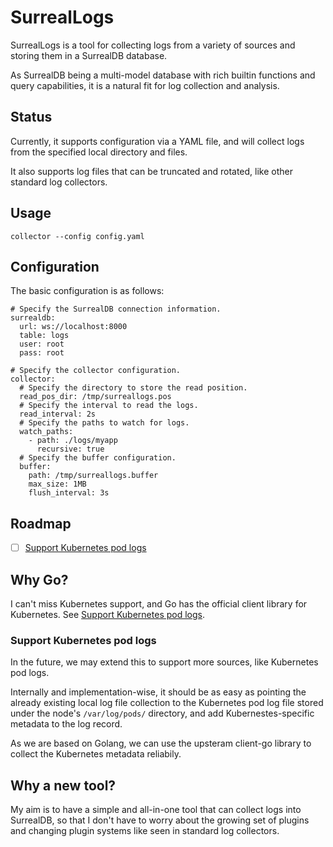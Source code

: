 # SurrealLogs

SurrealLogs is a tool for collecting logs from a variety of sources and storing them in a SurrealDB database.

As SurrealDB being a multi-model database with rich builtin functions and query capabilities, it is a natural fit for log collection and analysis.

## Status

Currently, it supports configuration via a YAML file, and will collect logs from the specified local directory and files.

It also supports log files that can be truncated and rotated, like other standard log collectors.

## Usage

```
collector --config config.yaml
```

## Configuration

The basic configuration is as follows:

```
# Specify the SurrealDB connection information.
surrealdb:
  url: ws://localhost:8000
  table: logs
  user: root
  pass: root

# Specify the collector configuration.
collector:
  # Specify the directory to store the read position.
  read_pos_dir: /tmp/surreallogs.pos
  # Specify the interval to read the logs.
  read_interval: 2s
  # Specify the paths to watch for logs.
  watch_paths:
    - path: ./logs/myapp
      recursive: true
  # Specify the buffer configuration.
  buffer:
    path: /tmp/surreallogs.buffer
    max_size: 1MB
    flush_interval: 3s
```

## Roadmap

- [ ] [Support Kubernetes pod logs](#support-kubernetes-pod-logs)

## Why Go?

I can't miss Kubernetes support, and Go has the official client library for Kubernetes. See [Support Kubernetes pod logs](#support-kubernetes-pod-logs).

### Support Kubernetes pod logs

In the future, we may extend this to support more sources, like Kubernetes pod logs.

Internally and implementation-wise, it should be as easy as pointing the already existing local log file collection to the Kubernetes pod log file stored under the node's `/var/log/pods/` directory, and add Kubernestes-specific metadata to the log record.

As we are based on Golang, we can use the upsteram client-go library to collect the Kubernetes metadata reliabily.

## Why a new tool?

My aim is to have a simple and all-in-one tool that can collect logs into SurrealDB, so that I don't have to worry about the growing set of plugins and changing plugin systems like seen in standard log collectors.
